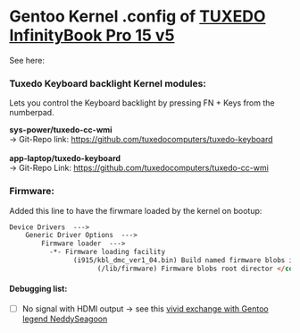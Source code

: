# Gentoo Kernel .config of [TUXEDO InfinityBook Pro 15 v5](https://www.tuxedocomputers.com/de/Linux-Hardware/Linux-Notebooks/15-16-Zoll/TUXEDO-InfinityBook-Pro-15-v5-SILVER-Edition.tuxedo) 

See here: 

### Tuxedo Keyboard backlight Kernel modules:

Lets you control the Keyboard backlight by pressing FN + Keys from the numberpad.

**sys-power/tuxedo-cc-wmi** \
-> Git-Repo link: https://github.com/tuxedocomputers/tuxedo-keyboard
\
\
**app-laptop/tuxedo-keyboard** \
-> Git-Repo Link: https://github.com/tuxedocomputers/tuxedo-cc-wmi




### Firmware:

Added this line to have the firwmare loaded by the kernel on bootup:

```markdown
Device Drivers  --->
    Generic Driver Options  --->
        Firmware loader  --->
          -*- Firmware loading facility
                (i915/kbl_dmc_ver1_04.bin) Build named firmware blobs into the kernel binary
                      (/lib/firmware) Firmware blobs root director </code>
```

#### Debugging list:
- [ ] No signal with HDMI output -> see this [vivid exchange with Gentoo legend NeddySeagoon](https://forums.gentoo.org/viewtopic-t-1118210.html)
